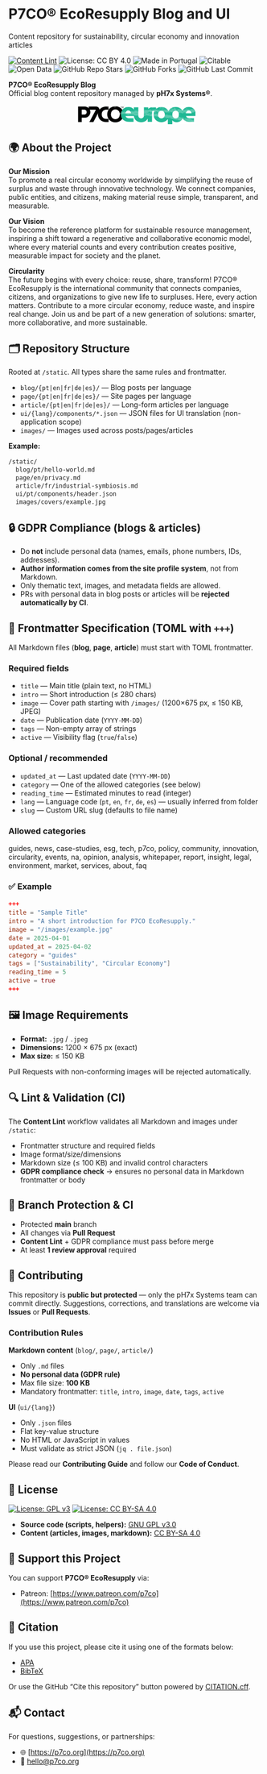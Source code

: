 # P7CO® EcoResupply Blog and UI

Content repository for sustainability, circular economy and innovation articles

[![Content Lint](https://github.com/jtlivio/P7CO/actions/workflows/content-lint.yml/badge.svg)](https://github.com/jtlivio/P7CO/actions/workflows/content-lint.yml) ![License: CC BY 4.0](https://img.shields.io/badge/license-CC--BY--4.0-green) ![Made in Portugal](https://img.shields.io/badge/made%20in-Portugal-red) ![Citable](https://img.shields.io/badge/citable-yes-blue) ![Open Data](https://img.shields.io/badge/open--data-verified-brightgreen) ![GitHub Repo Stars](https://img.shields.io/github/stars/jtlivio/P7CO?style=social) ![GitHub Forks](https://img.shields.io/github/forks/jtlivio/P7CO?style=social) ![GitHub Last Commit](https://img.shields.io/github/last-commit/jtlivio/P7CO)

**P7CO® EcoResupply Blog**  
Official blog content repository managed by **pH7x Systems®**.

<p align="center">
  <img src="static/images/p7co.png" alt="P7CO® EcoResupply Logo" width="240"/>
</p>

## 🌍 About the Project

**Our Mission**  
To promote a real circular economy worldwide by simplifying the reuse of surplus and waste through innovative technology. We connect companies, public entities, and citizens, making material reuse simple, transparent, and measurable.

**Our Vision**  
To become the reference platform for sustainable resource management, inspiring a shift toward a regenerative and collaborative economic model, where every material counts and every contribution creates positive, measurable impact for society and the planet.

**Circularity**  
The future begins with every choice: reuse, share, transform! P7CO® EcoResupply is the international community that connects companies, citizens, and organizations to give new life to surpluses. Here, every action matters. Contribute to a more circular economy, reduce waste, and inspire real change. Join us and be part of a new generation of solutions: smarter, more collaborative, and more sustainable.

## 🗂️ Repository Structure

Rooted at `/static`. All types share the same rules and frontmatter.

* `blog/{pt|en|fr|de|es}/` — Blog posts per language
* `page/{pt|en|fr|de|es}/` — Site pages per language
* `article/{pt|en|fr|de|es}/` — Long-form articles per language
* `ui/{lang}/components/*.json` — JSON files for UI translation (non-application scope)
* `images/` — Images used across posts/pages/articles

**Example:**
```
/static/
  blog/pt/hello-world.md
  page/en/privacy.md
  article/fr/industrial-symbiosis.md
  ui/pt/components/header.json
  images/covers/example.jpg
```

## 🔒 GDPR Compliance (blogs & articles)

- Do **not** include personal data (names, emails, phone numbers, IDs, addresses).  
- **Author information comes from the site profile system**, not from Markdown.  
- Only thematic text, images, and metadata fields are allowed.  
- PRs with personal data in blog posts or articles will be **rejected automatically by CI**.

## 📌 Frontmatter Specification (TOML with `+++`)

All Markdown files (**blog**, **page**, **article**) must start with TOML frontmatter.

### Required fields
- `title` — Main title (plain text, no HTML)
- `intro` — Short introduction (≤ 280 chars)
- `image` — Cover path starting with `/images/` (1200×675 px, ≤ 150 KB, JPEG)
- `date` — Publication date (`YYYY-MM-DD`)
- `tags` — Non-empty array of strings
- `active` — Visibility flag (`true`/`false`)

### Optional / recommended
- `updated_at` — Last updated date (`YYYY-MM-DD`)
- `category` — One of the allowed categories (see below)
- `reading_time` — Estimated minutes to read (integer)
- `lang` — Language code (`pt`, `en`, `fr`, `de`, `es`) — usually inferred from folder
- `slug` — Custom URL slug (defaults to file name)

### Allowed categories
guides, news, case-studies, esg, tech, p7co, policy, community, innovation, circularity, events, na, opinion, analysis, whitepaper, report, insight, legal, environment, market, services, about, faq

### ✅ Example
```toml
+++
title = "Sample Title"
intro = "A short introduction for P7CO EcoResupply."
image = "/images/example.jpg"
date = 2025-04-01
updated_at = 2025-04-02
category = "guides"
tags = ["Sustainability", "Circular Economy"]
reading_time = 5
active = true
+++
```

## 🖼️ Image Requirements

* **Format:** `.jpg` / `.jpeg`
* **Dimensions:** 1200 × 675 px (exact)
* **Max size:** ≤ 150 KB

Pull Requests with non-conforming images will be rejected automatically.

## 🔍 Lint & Validation (CI)

The **Content Lint** workflow validates all Markdown and images under `/static`:

* Frontmatter structure and required fields
* Image format/size/dimensions
* Markdown size (≤ 100 KB) and invalid control characters
* **GDPR compliance check** → ensures no personal data in Markdown frontmatter or body

## 🔐 Branch Protection & CI

* Protected **main** branch
* All changes via **Pull Request**
* **Content Lint** + GDPR compliance must pass before merge
* At least **1 review approval** required

## 🤝 Contributing

This repository is **public but protected** — only the pH7x Systems team can commit directly. Suggestions, corrections, and translations are welcome via **Issues** or **Pull Requests**.

### Contribution Rules

**Markdown content** (`blog/`, `page/`, `article/`)

* Only `.md` files
* **No personal data (GDPR rule)**
* Max file size: **100 KB**
* Mandatory frontmatter: `title`, `intro`, `image`, `date`, `tags`, `active`

**UI** (`ui/{lang}`)

* Only `.json` files
* Flat key-value structure
* No HTML or JavaScript in values
* Must validate as strict JSON (`jq . file.json`)

Please read our **Contributing Guide** and follow our **Code of Conduct**.

## 📜 License

[![License: GPL v3](https://img.shields.io/badge/License-GPLv3-blue.svg)](LICENSE-arti.md) [![License: CC BY-SA 4.0](https://img.shields.io/badge/License-CC%20BY--SA%204.0-lightgrey.svg)](LICENSE-content.md)

* **Source code (scripts, helpers):** [GNU GPL v3.0](LICENSE-arti.md)
* **Content (articles, images, markdown):** [CC BY-SA 4.0](LICENSE-content.md)

## 💚 Support this Project

You can support **P7CO® EcoResupply** via:

* Patreon: [https://www.patreon.com/p7co](https://www.patreon.com/p7co)

## 📖 Citation

If you use this project, please cite it using one of the formats below:

- [APA](./CITATION.apa.txt)
- [BibTeX](./CITATION.bib)

Or use the GitHub “Cite this repository” button powered by [CITATION.cff](./CITATION.cff).

## 📬 Contact

For questions, suggestions, or partnerships:

* 🌐 [https://p7co.org](https://p7co.org)
* 📩 [hello@p7co.org](mailto:hello@p7co.org)